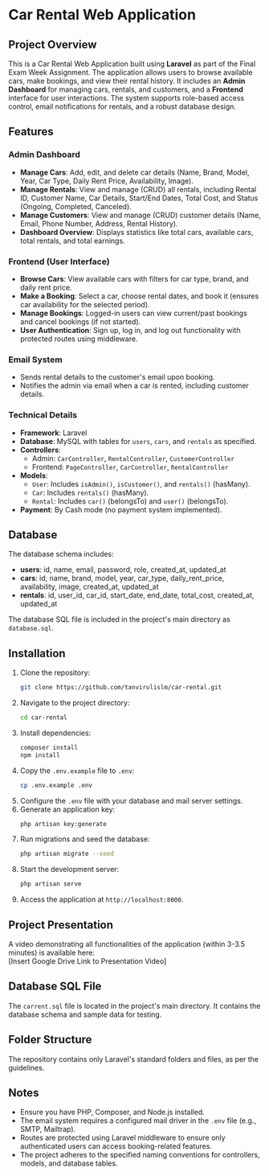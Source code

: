 # Car Rental Web Application

## Project Overview
This is a Car Rental Web Application built using **Laravel** as part of the Final Exam Week Assignment. The application allows users to browse available cars, make bookings, and view their rental history. It includes an **Admin Dashboard** for managing cars, rentals, and customers, and a **Frontend** interface for user interactions. The system supports role-based access control, email notifications for rentals, and a robust database design.

## Features

### Admin Dashboard
- **Manage Cars**: Add, edit, and delete car details (Name, Brand, Model, Year, Car Type, Daily Rent Price, Availability, Image).
- **Manage Rentals**: View and manage (CRUD) all rentals, including Rental ID, Customer Name, Car Details, Start/End Dates, Total Cost, and Status (Ongoing, Completed, Canceled).
- **Manage Customers**: View and manage (CRUD) customer details (Name, Email, Phone Number, Address, Rental History).
- **Dashboard Overview**: Displays statistics like total cars, available cars, total rentals, and total earnings.

### Frontend (User Interface)
- **Browse Cars**: View available cars with filters for car type, brand, and daily rent price.
- **Make a Booking**: Select a car, choose rental dates, and book it (ensures car availability for the selected period).
- **Manage Bookings**: Logged-in users can view current/past bookings and cancel bookings (if not started).
- **User Authentication**: Sign up, log in, and log out functionality with protected routes using middleware.

### Email System
- Sends rental details to the customer's email upon booking.
- Notifies the admin via email when a car is rented, including customer details.

### Technical Details
- **Framework**: Laravel
- **Database**: MySQL with tables for `users`, `cars`, and `rentals` as specified.
- **Controllers**:
  - Admin: `CarController`, `RentalController`, `CustomerController`
  - Frontend: `PageController`, `CarController`, `RentalController`
- **Models**:
  - `User`: Includes `isAdmin()`, `isCustomer()`, and `rentals()` (hasMany).
  - `Car`: Includes `rentals()` (hasMany).
  - `Rental`: Includes `car()` (belongsTo) and `user()` (belongsTo).
- **Payment**: By Cash mode (no payment system implemented).

## Database
The database schema includes:
- **users**: id, name, email, password, role, created_at, updated_at
- **cars**: id, name, brand, model, year, car_type, daily_rent_price, availability, image, created_at, updated_at
- **rentals**: id, user_id, car_id, start_date, end_date, total_cost, created_at, updated_at

The database SQL file is included in the project's main directory as `database.sql`.

## Installation
1. Clone the repository:
   ```bash
   git clone https://github.com/tanvirulislm/car-rental.git
   ```
2. Navigate to the project directory:
   ```bash
   cd car-rental
   ```
3. Install dependencies:
   ```bash
   composer install
   npm install
   ```
4. Copy the `.env.example` file to `.env`:
   ```bash
   cp .env.example .env
   ```
5. Configure the `.env` file with your database and mail server settings.
6. Generate an application key:
   ```bash
   php artisan key:generate
   ```
7. Run migrations and seed the database:
   ```bash
   php artisan migrate --seed
   ```
8. Start the development server:
   ```bash
   php artisan serve
   ```
9. Access the application at `http://localhost:8000`.

## Project Presentation
A video demonstrating all functionalities of the application (within 3-3.5 minutes) is available here:  
[Insert Google Drive Link to Presentation Video]

## Database SQL File
The `carrent.sql` file is located in the project's main directory. It contains the database schema and sample data for testing.

## Folder Structure
The repository contains only Laravel's standard folders and files, as per the guidelines.

## Notes
- Ensure you have PHP, Composer, and Node.js installed.
- The email system requires a configured mail driver in the `.env` file (e.g., SMTP, Mailtrap).
- Routes are protected using Laravel middleware to ensure only authenticated users can access booking-related features.
- The project adheres to the specified naming conventions for controllers, models, and database tables.
